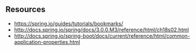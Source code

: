## Resources

* https://spring.io/guides/tutorials/bookmarks/
* http://docs.spring.io/spring/docs/3.0.0.M3/reference/html/ch18s02.html
* http://docs.spring.io/spring-boot/docs/current/reference/html/common-application-properties.html
